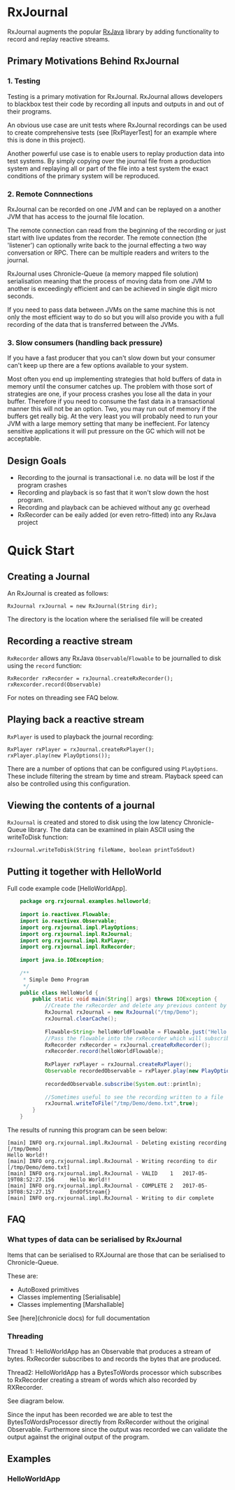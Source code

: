 # RxJournal

RxJournal augments the popular [RxJava](https://github.com/ReactiveX/RxJava) library by adding 
functionality to record and replay reactive streams. 

## Primary Motivations Behind RxJournal

### 1. Testing

Testing is a primary motivation for RxJournal. RxJournal allows developers to
blackbox test their code by recording all inputs and outputs in and out of their programs.

An obvious use case are unit tests where RxJournal recordings can be used to create
comprehensive tests (see [RxPlayerTest] for an example where this is done in this project).

Another powerful use case is to enable users to replay production data into test systems. 
By simply copying over the journal file from a production system and replaying all or part of the file
into a test system the exact conditions of the primary system will be reproduced.

### 2. Remote Connnections

RxJournal can be recorded on one JVM and can be replayed on a another JVM that has access to
the journal file location.  

The remote connection can read from the beginning of the recording or just start with live 
updates from the recorder. The remote connection (the 'listener') can optionally write back to the 
journal effecting a two way conversation or RPC. There can be multiple readers and writers to the
journal.

RxJournal uses Chronicle-Queue (a memory mapped file solution) serialisation meaning that
the process of moving data from one JVM to another is exceedingly efficient and can be achieved 
in single digit micro seconds. 

If you need to pass data between JVMs on the same machine this is not only the most efficient way 
to do so but you will also provide you with a full recording of the data that is transferred between the JVMs.

### 3. Slow consumers (handling back pressure)

If you have a fast producer that you can't slow down but your consumer can't keep up
there are a few options available to your system.

Most often you end up implementing strategies that hold buffers of data in memory until the
consumer catches up. The problem with those sort of strategies are one, if your process
crashes you lose all the data in your buffer. Therefore if you need to consume the fast data in a 
transactional manner this will not be an option. Two, you may run out of memory if the 
buffers get really big. At the very least you will probably need to run your JVM with a large
memory setting that many be ineffecient. For latency sensitive applications it will 
put pressure on the GC which will not be acceptable.


## Design Goals

- Recording to the journal is transactional i.e. no data will be lost if the 
program crashes
- Recording and playback is so fast that it won't slow down the host program.
- Recording and playback can be achieved without any gc overhead
- RxRecorder can be eaily added (or even retro-fitted) into any RxJava project

# Quick Start
## Creating a Journal

An RxJournal is created as follows:

    RxJournal rxJournal = new RxJournal(String dir);

The directory is the location where the serialised file will be created 

## Recording a reactive stream
`RxRecorder` allows any RxJava `Observable`/`Flowable` to be journalled to disk using 
the `record` function:
    
    RxRecorder rxRecorder = rxJournal.createRxRecorder();
    rxRexcorder.record(Observable)

For notes on threading see FAQ below.

## Playing back a reactive stream

`RxPlayer` is used to playback the journal recording:

    RxPlayer rxPlayer = rxJournal.createRxPlayer();
    rxPlayer.play(new PlayOptions());
    
There are a number of options that can be configured using `PlayOptions`. These
include filtering the stream by time and stream. Playback speed can also be
controlled using this configuration.

## Viewing the contents of a journal

`RxJournal` is created and stored to disk using the low latency Chronicle-Queue library.
The data can be examined in plain ASCII using the writeToDisk function:

    rxJournal.writeToDisk(String fileName, boolean printToSdout)
    
## Putting it together with HelloWorld


Full code example code [HelloWorldApp].

```java
    package org.rxjournal.examples.helloworld;
    
    import io.reactivex.Flowable;
    import io.reactivex.Observable;
    import org.rxjournal.impl.PlayOptions;
    import org.rxjournal.impl.RxJournal;
    import org.rxjournal.impl.RxPlayer;
    import org.rxjournal.impl.RxRecorder;
    
    import java.io.IOException;
    
    /**
     * Simple Demo Program
     */
    public class HelloWorld {
        public static void main(String[] args) throws IOException {
            //Create the rxRecorder and delete any previous content by clearing the cache
            RxJournal rxJournal = new RxJournal("/tmp/Demo");
            rxJournal.clearCache();
    
            Flowable<String> helloWorldFlowable = Flowable.just("Hello World!!");
            //Pass the flowable into the rxRecorder which will subscribe to it and record all events.
            RxRecorder rxRecorder = rxJournal.createRxRecorder();
            rxRecorder.record(helloWorldFlowable);
    
            RxPlayer rxPlayer = rxJournal.createRxPlayer();
            Observable recordedObservable = rxPlayer.play(new PlayOptions());
    
            recordedObservable.subscribe(System.out::println);
            
            //Sometimes useful to see the recording written to a file
            rxJournal.writeToFile("/tmp/Demo/demo.txt",true);
        }
    }
```    
The results of running this program can be seen below:

````
[main] INFO org.rxjournal.impl.RxJournal - Deleting existing recording [/tmp/Demo]
Hello World!!
[main] INFO org.rxjournal.impl.RxJournal - Writing recording to dir [/tmp/Demo/demo.txt]
[main] INFO org.rxjournal.impl.RxJournal - VALID	1	2017-05-19T08:52:27.156		Hello World!!
[main] INFO org.rxjournal.impl.RxJournal - COMPLETE	2	2017-05-19T08:52:27.157		EndOfStream{}
[main] INFO org.rxjournal.impl.RxJournal - Writing to dir complete
````

## FAQ

### What types of data can be serialised by RxJournal

Items that can be serialised to RXJournal are those that can be serialised to 
Chronicle-Queue.

These are:
* AutoBoxed primitives
* Classes implementing [Serialisable]
* Classes implementing [Marshallable]

See [here](chronicle docs) for full documentation

### Threading
 
Thread 1: HelloWorldApp has an Observable<Bytes> that produces a stream of bytes. 
RxRecorder subscribes to and records the bytes that are produced. 

Thread2: HelloWorldApp has a BytesToWords processor which subscribes to RxRecorder 
creating a stream of words which also recorded by RXRecorder.

See diagram below.

Since the input has been recorded we are able to test the BytesToWordsProcessor directly from RxRecorder without
the original Observable<Bytes>. Furthermore since the output was recorded we can validate
the output against the original output of the program.

## Examples

### HelloWorldApp